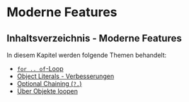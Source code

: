 # Moderne Features

## Inhaltsverzeichnis - Moderne Features

In diesem Kapitel werden folgende Themen behandelt:

- [`for .. of`-Loop](For-Of-Loop.md)
- [Object Literals - Verbesserungen](Object-Literals-Verbesserungen.md)
- [Optional Chaining (`?.`)](Optional-Chaining.md)
- [Über Objekte loopen](Über-Objekte-loopen.md)